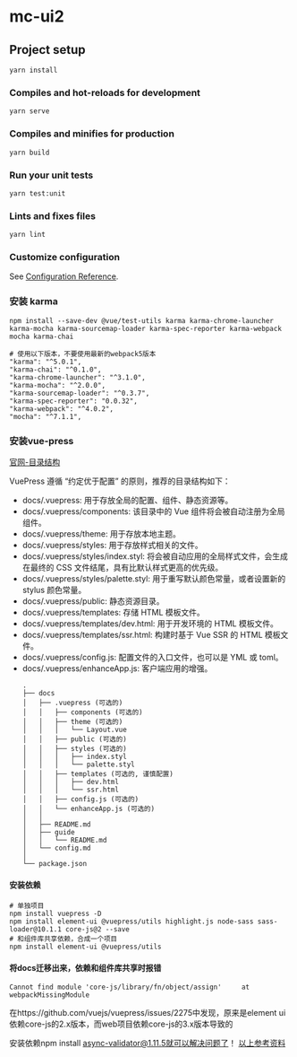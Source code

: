 # mc-ui2

## Project setup
```
yarn install
```

### Compiles and hot-reloads for development
```
yarn serve
```

### Compiles and minifies for production
```
yarn build
```

### Run your unit tests
```
yarn test:unit
```

### Lints and fixes files
```
yarn lint
```

### Customize configuration
See [Configuration Reference](https://cli.vuejs.org/config/).

### 安装 karma
```
npm install --save-dev @vue/test-utils karma karma-chrome-launcher karma-mocha karma-sourcemap-loader karma-spec-reporter karma-webpack mocha karma-chai

# 使用以下版本，不要使用最新的webpack5版本
"karma": "^5.0.1",
"karma-chai": "^0.1.0",
"karma-chrome-launcher": "^3.1.0",
"karma-mocha": "^2.0.0",
"karma-sourcemap-loader": "^0.3.7",
"karma-spec-reporter": "0.0.32",
"karma-webpack": "^4.0.2",
"mocha": "^7.1.1",
```

### 安装vue-press
[官网-目录结构](https://v1.vuepress.vuejs.org/zh/guide/directory-structure.html)

VuePress 遵循 “约定优于配置” 的原则，推荐的目录结构如下：
- docs/.vuepress: 用于存放全局的配置、组件、静态资源等。
- docs/.vuepress/components: 该目录中的 Vue 组件将会被自动注册为全局组件。
- docs/.vuepress/theme: 用于存放本地主题。
- docs/.vuepress/styles: 用于存放样式相关的文件。
- docs/.vuepress/styles/index.styl: 将会被自动应用的全局样式文件，会生成在最终的 CSS 文件结尾，具有比默认样式更高的优先级。
- docs/.vuepress/styles/palette.styl: 用于重写默认颜色常量，或者设置新的 stylus 颜色常量。
- docs/.vuepress/public: 静态资源目录。
- docs/.vuepress/templates: 存储 HTML 模板文件。
- docs/.vuepress/templates/dev.html: 用于开发环境的 HTML 模板文件。
- docs/.vuepress/templates/ssr.html: 构建时基于 Vue SSR 的 HTML 模板文件。
- docs/.vuepress/config.js: 配置文件的入口文件，也可以是 YML 或 toml。
- docs/.vuepress/enhanceApp.js: 客户端应用的增强。
    ```
    .
    ├── docs
    │   ├── .vuepress (可选的)
    │   │   ├── components (可选的)
    │   │   ├── theme (可选的)
    │   │   │   └── Layout.vue
    │   │   ├── public (可选的)
    │   │   ├── styles (可选的)
    │   │   │   ├── index.styl
    │   │   │   └── palette.styl
    │   │   ├── templates (可选的, 谨慎配置)
    │   │   │   ├── dev.html
    │   │   │   └── ssr.html
    │   │   ├── config.js (可选的)
    │   │   └── enhanceApp.js (可选的)
    │   │ 
    │   ├── README.md
    │   ├── guide
    │   │   └── README.md
    │   └── config.md
    │ 
    └── package.json
    ```

#### 安装依赖
```
# 单独项目
npm install vuepress -D
npm install element-ui @vuepress/utils highlight.js node-sass sass-loader@10.1.1 core-js@2 --save
# 和组件库共享依赖，合成一个项目
npm install element-ui @vuepress/utils
```
#### 将docs迁移出来，依赖和组件库共享时报错
```
Cannot find module 'core-js/library/fn/object/assign'     at webpackMissingModule
```
在https://github.com/vuejs/vuepress/issues/2275中发现，原来是element ui依赖core-js的2.x版本，而web项目依赖core-js的3.x版本导致的

安装依赖npm install async-validator@1.11.5就可以解决问题了！
[以上参考资料](https://blog.csdn.net/qq_32855007/article/details/108726430)

